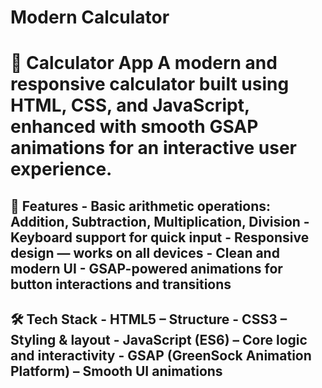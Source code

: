 # Modern Calculator

 # 🧮 Calculator App  A modern and responsive calculator built using **HTML**, **CSS**, and **JavaScript**, enhanced with smooth **GSAP animations** for an interactive user experience.

 ## 🚀 Features  - Basic arithmetic operations: Addition, Subtraction, Multiplication, Division - Keyboard support for quick input - Responsive design — works on all devices - Clean and modern UI - GSAP-powered animations for button interactions and transitions
 
  ## 🛠️ Tech Stack  - **HTML5** – Structure - **CSS3** – Styling & layout - **JavaScript (ES6)** – Core logic and interactivity - **GSAP (GreenSock Animation Platform)** – Smooth UI animations
